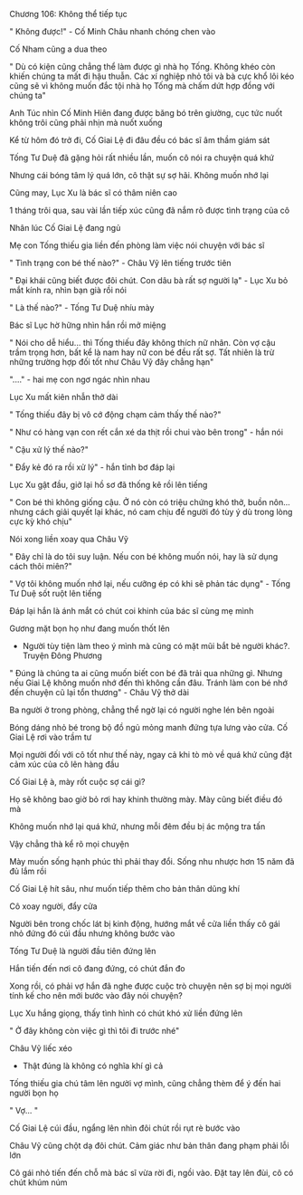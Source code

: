 




Chương 106: Không thể tiếp tục

" Không được!" - Cố Minh Châu nhanh chóng chen vào

Cố Nham cũng a dua theo

" Dù có kiện cũng chẳng thể làm được gì nhà họ Tống. Không khéo còn khiến chúng ta mất đi hậu thuẫn. Các xí nghiệp nhỏ tôi và bà cực khổ lôi kéo cũng sẽ vì không muốn đắc tội nhà họ Tống mà chấm dứt hợp đồng với chúng ta"

Anh Túc nhìn Cố Minh Hiên đang được băng bó trên giường, cục tức nuốt không trôi cũng phải nhịn mà nuốt xuống



Kể từ hôm đó trở đi, Cố Giai Lệ đi đâu đều có bác sĩ âm thầm giám sát

Tống Tư Duệ đã gặng hỏi rất nhiều lần, muốn cô nói ra chuyện quá khứ

Nhưng cái bóng tâm lý quá lớn, cô thật sự sợ hãi. Không muốn nhớ lại

Cũng may, Lục Xu là bác sĩ có thâm niên cao

1 tháng trôi qua, sau vài lần tiếp xúc cũng đã nắm rõ được tình trạng của cô

Nhân lúc Cố Giai Lệ đang ngủ


Mẹ con Tống thiếu gia liền đến phòng làm việc nói chuyện với bác sĩ

" Tình trạng con bé thế nào?" - Châu Vỹ lên tiếng trước tiên

" Đại khái cũng biết được đôi chút. Con dâu bà rất sợ người lạ" - Lục Xu bỏ mắt kính ra, nhìn bạn già rồi nói

" Là thế nào?" - Tống Tư Duệ nhíu mày

Bác sĩ Lục hờ hững nhìn hắn rồi mở miệng

" Nói cho dễ hiểu... thì Tống thiếu đây không thích nữ nhân. Còn vợ cậu trầm trọng hơn, bất kể là nam hay nữ con bé đều rất sợ. Tất nhiên là trừ những trường hợp đối tốt như Châu Vỹ đây chẳng hạn"

"...." - hai mẹ con ngơ ngác nhìn nhau

Lục Xu mất kiên nhẫn thở dài

" Tống thiếu đây bị vô cớ động chạm cảm thấy thế nào?"

" Như có hàng vạn con rết cắn xé da thịt rồi chui vào bên trong" - hắn nói

" Cậu xử lý thế nào?"

" Đẩy kẻ đó ra rồi xử lý" - hắn tỉnh bơ đáp lại

Lục Xu gật đầu, giở lại hồ sơ đã thống kê rồi lên tiếng

" Con bé thì không giống cậu. Ở nó còn có triệu chứng khó thở, buồn nôn... nhưng cách giải quyết lại khác, nó cam chịu để người đó tùy ý dù trong lòng cực kỳ khó chịu"

Nói xong liền xoay qua Châu Vỹ

" Đây chỉ là do tôi suy luận. Nếu con bé không muốn nói, hay là sử dụng cách thôi miên?"

" Vợ tôi không muốn nhớ lại, nếu cưỡng ép có khi sẽ phản tác dụng" - Tống Tư Duệ sốt ruột lên tiếng


Đáp lại hắn là ánh mắt có chút coi khinh của bác sĩ cùng mẹ mình

Gương mặt bọn họ như đang muốn thốt lên

- Người tùy tiện làm theo ý mình mà cũng có mặt mũi bắt bẻ người khác?. Truyện Đông Phương

" Đúng là chúng ta ai cũng muốn biết con bé đã trải qua những gì. Nhưng nếu Giai Lệ không muốn nhớ đến thì không cần đâu. Tránh làm con bé nhớ đến chuyện cũ lại tổn thương" - Châu Vỹ thở dài

Ba người ở trong phòng, chẳng thể ngờ lại có người nghe lén bên ngoài

Bóng dáng nhỏ bé trong bộ đồ ngủ mỏng manh đứng tựa lưng vào cửa. Cố Giai Lệ rơi vào trầm tư

Mọi người đối với cô tốt như thế này, ngay cả khi tò mò về quá khứ cũng đặt cảm xúc của cô lên hàng đầu

Cố Giai Lệ à, mày rốt cuộc sợ cái gì?

Họ sẽ không bao giờ bỏ rơi hay khinh thường mày. Mày cũng biết điều đó mà

Không muốn nhớ lại quá khứ, nhưng mỗi đêm đều bị ác mộng tra tấn

Vậy chẳng thà kể rõ mọi chuyện

Mày muốn sống hạnh phúc thì phải thay đổi. Sống nhu nhược hơn 15 năm đã đủ lắm rồi

Cố Giai Lệ hít sâu, như muốn tiếp thêm cho bản thân dũng khí

Cô xoay người, đẩy cửa

Người bên trong chốc lát bị kinh động, hướng mắt về cửa liền thấy cô gái nhỏ đứng đó cúi đầu nhưng không bước vào

Tống Tư Duệ là người đầu tiên đứng lên

Hắn tiến đến nơi cô đang đứng, có chút đắn đo

Xong rồi, có phải vợ hắn đã nghe được cuộc trò chuyện nên sợ bị mọi người tính kế cho nên mới bước vào đây nói chuyện?

Lục Xu hắng giọng, thấy tình hình có chút khó xử liền đứng lên

" Ở đây không còn việc gì thì tôi đi trước nhé"

Châu Vỹ liếc xéo

- Thật đúng là không có nghĩa khí gì cả

Tống thiếu gia chú tâm lên người vợ mình, cũng chẳng thèm để ý đến hai người bọn họ

" Vợ... "

Cố Giai Lệ cúi đầu, ngẩng lên nhìn đôi chút rồi rụt rè bước vào

Châu Vỹ cũng chột dạ đôi chút. Cảm giác như bản thân đang phạm phải lỗi lớn

Cô gái nhỏ tiến đến chỗ mà bác sĩ vừa rời đi, ngồi vào. Đặt tay lên đùi, cô có chút khúm núm




